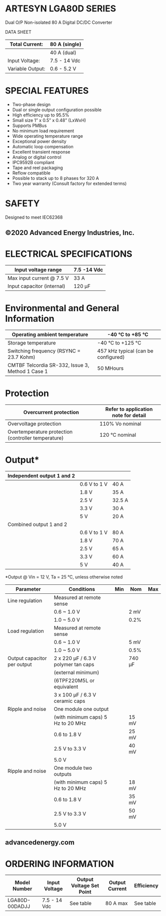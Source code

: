 # ARTESYN LGA80D SERIES

Dual O/P Non-isolated 80 A Digital DC/DC Converter

DATA SHEET

|Total Current:|80 A (single)|
|---|---|
| |40 A (dual)|
|Input Voltage:|7.5 - 14 Vdc|
|Variable Output:|0.6 - 5.2 V|

# SPECIAL FEATURES

- Two-phase design
- Dual or single output configuration possible
- High efficiency up to 95.5%
- Small size 1” x 0.5” x 0.48” (LxWxH)
- Supports PMBus
- No minimum load requirement
- Wide operating temperature range
- Exceptional power density
- Automatic loop compensation
- Excellent transient response
- Analog or digital control
- IPC9592B compliant
- Tape and reel packaging
- Reflow compatible
- Possible to stack up to 8 phases for 320 A
- Two year warranty (Consult factory for extended terms)

# SAFETY

Designed to meet IEC62368

©2020 Advanced Energy Industries, Inc.
---
# ELECTRICAL SPECIFICATIONS

|Input voltage range|7.5 -14 Vdc|
|---|---|
|Max input current @ 7.5 V|33 A|
|Input capacitor (internal)|120 μF|

# Environmental and General Information

|Operating ambient temperature|-40 °C to +85 °C|
|---|---|
|Storage temperature|-40 °C to +125 °C|
|Switching frequency (RSYNC = 23.7 Kohm)|457 kHz typical (can be configured)|
|CMTBF Telcordia SR-332, Issue 3, Method 1 Case 1|50 MHours|

# Protection

|Overcurrent protection|Refer to application note for detail|
|---|---|
|Overvoltage protection|110% Vo nominal|
|Overtemperature protection (controller temperature)|120 °C nominal|

# Output*

|Independent output 1 and 2| | |
|---|---|---|
| |0.6 V to 1 V|40 A|
| |1.8 V|35 A|
| |2.5 V|32.5 A|
| |3.3 V|30 A|
| |5 V|20 A|
|Combined output 1 and 2| | |
| |0.6 V to 1 V|80 A|
| |1.8 V|70 A|
| |2.5 V|65 A|
| |3.3 V|60 A|
| |5 V|40 A|

*Output @ Vin = 12 V, Ta = 25 °C, unless otherwise noted

|Parameter|Conditions|Min|Nom|Max|
|---|---|---|---|---|
|Line regulation|Measured at remote sense| | | |
| |0.6 ~ 1.0 V| |2 mV| |
| |1.0 ~ 5.0 V| |0.2%| |
|Load regulation|Measured at remote sense| | | |
| |0.6 ~ 1.0 V| |5 mV| |
| |1.0 ~ 5.0 V| |0.5%| |
|Output capacitor per output|2 x 220 μF / 6.3 V polymer tan caps| |740 μF| |
| |(external minimum)| | | |
| |(6TPF220M5L or equivalent| | | |
| |3 x 100 μF / 6.3 V ceramic caps| | | |
|Ripple and noise|One module one output| | | |
| |(with minimum caps) 5 Hz to 20 MHz| |15 mV| |
| |0.6 to 1.8 V| |25 mV| |
| |2.5 V to 3.3 V| |40 mV| |
| |5.0 V| | | |
|Ripple and noise|One module two outputs| | | |
| |(with minimum caps) 5 Hz to 20 MHz| |18 mV| |
| |0.6 to 1.8 V| |35 mV| |
| |2.5 V to 3.3 V| |50 mV| |
| |5.0 V| | | |

advancedenergy.com
---
# ORDERING INFORMATION

|Model Number|Input Voltage|Output Voltage Set Point|Output Current|Efficiency|
|---|---|---|---|---|
|LGA80D-00DADJJ|7.5 - 14 Vdc|See table|80 A max|See table|
